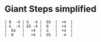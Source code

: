 # Giant Steps simplified

```
| B  -4 | G  -4 |  Eb  |  +4  |
| G  -4 | Eb -4 |  B   |  +4  |
|  Eb   |   +4  |  G   |  +4  |
|  B    |   +4  |  Eb  |  -4  |
```
